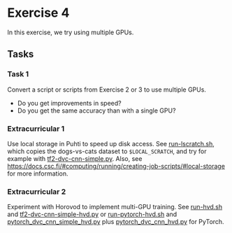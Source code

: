 # Exercise 4

In this exercise, we try using multiple GPUs.

## Tasks

### Task 1

Convert a script or scripts from Exercise 2 or 3 to use multiple GPUs.

* Do you get improvements in speed?
* Do you get the same accuracy than with a single GPU?

### Extracurricular 1

Use local storage in Puhti to speed up disk access.  See [run-lscratch.sh](run-lscratch.sh), which copies the dogs-vs-cats dataset to `$LOCAL_SCRATCH`, and try for example with [tf2-dvc-cnn-simple.py](tf2-dvc-cnn-simple.py).  Also, see https://docs.csc.fi/#computing/running/creating-job-scripts/#local-storage for more information.

### Extracurricular 2

Experiment with Horovod to implement multi-GPU training. See [run-hvd.sh](run-hvd.sh) and [tf2-dvc-cnn-simple-hvd.py](tf2-dvc-cnn-simple-hvd.py) or [run-pytorch-hvd.sh](run-pytorch-hvd.sh) and [pytorch_dvc_cnn_simple_hvd.py](pytorch_dvc_cnn_simple_hvd.py) plus [pytorch_dvc_cnn_hvd.py](pytorch_dvc_cnn_hvd.py) for PyTorch.

